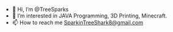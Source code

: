 - 👋 Hi, I’m @TreeSparks
- 👀 I’m interested in JAVA Programming, 3D Printing, Minecraft.
- 📫 How to reach me SparkinTreeShark8@gmail.com

<!---
TreeSparks/TreeSparks is a ✨ special ✨ repository because its `README.md` (this file) appears on your GitHub profile.
You can click the Preview link to take a look at your changes.
--->
